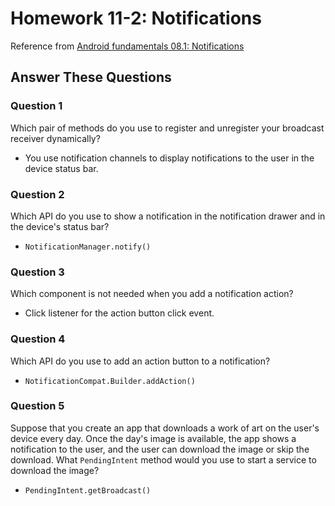 # Homework 11-2: Notifications

Reference from [Android fundamentals 08.1: Notifications](https://codelabs.developers.google.com/codelabs/android-training-notifications/index.html?index=..%2F..%2Fandroid-training)

## Answer These Questions

### Question 1

Which pair of methods do you use to register and unregister your broadcast receiver dynamically?

- You use notification channels to display notifications to the user in the device status bar.

### Question 2

Which API do you use to show a notification in the notification drawer and in the device's status bar?

- `NotificationManager.notify()`

### Question 3

Which component is not needed when you add a notification action?

- Click listener for the action button click event.

### Question 4

Which API do you use to add an action button to a notification?

- `NotificationCompat.Builder.addAction()`

### Question 5

Suppose that you create an app that downloads a work of art on the user's device every day. Once the day's image is available, the app shows a notification to the user, and the user can download the image or skip the download. What `PendingIntent` method would you use to start a service to download the image?

- `PendingIntent.getBroadcast()`
